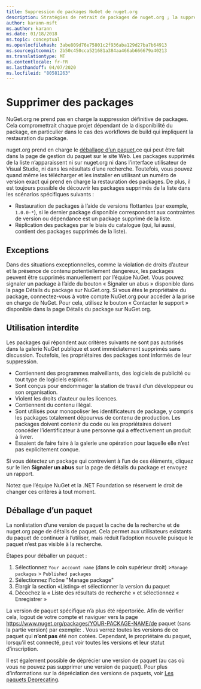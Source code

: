 ```yaml
---
title: Suppression de packages NuGet de nuget.org
description: Stratégies de retrait de packages de nuget.org ; la suppression définitive n’est pas prise en charge, sauf quand les packages ne respectent pas les autres stratégies.
author: karann-msft
ms.author: karann
ms.date: 01/18/2018
ms.topic: conceptual
ms.openlocfilehash: 3abe809d76e75801c2f936aba129d27ba7b64913
ms.sourcegitcommit: 2b50c450cca521681a384aa466ab666679a40213
ms.translationtype: MT
ms.contentlocale: fr-FR
ms.lasthandoff: 04/07/2020
ms.locfileid: "80581263"
---
```

# <a name="deleting-packages"></a>Supprimer des packages

NuGet.org ne prend pas en charge la suppression définitive de packages. Cela compromettrait chaque projet dépendant de la disponibilité du package, en particulier dans le cas des workflows de build qui impliquent la restauration du package.

nuget.org prend en charge le [déballage d’un paquet,](#unlisting-a-package)ce qui peut être fait dans la page de gestion du paquet sur le site Web. Les packages supprimés de la liste n’apparaissent ni sur nuget.org ni dans l’interface utilisateur de Visual Studio, ni dans les résultats d’une recherche. Toutefois, vous pouvez quand même les télécharger et les installer en utilisant un numéro de version exact qui prend en charge la restauration des packages. De plus, il est toujours possible de découvrir les packages supprimés de la liste dans les scénarios spécifiques suivants :

- Restauration de packages à l’aide de versions flottantes (par exemple, `1.0.0-*`), si le dernier package disponible correspondant aux contraintes de version ou dépendance est un package supprimé de la liste.
- Réplication des packages par le biais du catalogue (qui, lui aussi, contient des packages supprimés de la liste).

## <a name="exceptions"></a>Exceptions

Dans des situations exceptionnelles, comme la violation de droits d’auteur et la présence de contenu potentiellement dangereux, les packages peuvent être supprimés manuellement par l’équipe NuGet. Vous pouvez signaler un package à l’aide du bouton « Signaler un abus » disponible dans la page Détails du package sur NuGet.org. Si vous êtes le propriétaire du package, connectez-vous à votre compte NuGet.org pour accéder à la prise en charge de NuGet. Pour cela, utilisez le bouton « Contacter le support » disponible dans la page Détails du package sur NuGet.org.

## <a name="prohibited-use"></a>Utilisation interdite

Les packages qui répondent aux critères suivants ne sont pas autorisés dans la galerie NuGet publique et sont immédiatement supprimés sans discussion. Toutefois, les propriétaires des packages sont informés de leur suppression.

- Contiennent des programmes malveillants, des logiciels de publicité ou tout type de logiciels espions.
- Sont conçus pour endommager la station de travail d’un développeur ou son organisation.
- Violent les droits d’auteur ou les licences.
- Contiennent du contenu illégal.
- Sont utilisés pour monopoliser les identificateurs de package, y compris les packages totalement dépourvus de contenu de production. Les packages doivent contenir du code ou les propriétaires doivent concéder l’identificateur à une personne qui a effectivement un produit à livrer.
- Essaient de faire faire à la galerie une opération pour laquelle elle n’est pas explicitement conçue.

Si vous détectez un package qui contrevient à l’un de ces éléments, cliquez sur le lien **Signaler un abus** sur la page de détails du package et envoyez un rapport.

Notez que l’équipe NuGet et la .NET Foundation se réservent le droit de changer ces critères à tout moment.

## <a name="unlisting-a-package"></a>Déballage d’un paquet
La nonlistation d’une version de paquet la cache de la recherche et de nuget.org page de détails de paquet. Cela permet aux utilisateurs existants du paquet de continuer à l’utiliser, mais réduit l’adoption nouvelle puisque le paquet n’est pas visible à la recherche.

Étapes pour déballer un paquet :

1. Sélectionnez `Your account name` (dans le coin supérieur droit) >`Manage packages` > `Published packages`
1. Sélectionnez l’icône "Manage package"
1. Élargir la section «Listing» et sélectionner la version du paquet
1. Décochez la « Liste des résultats de recherche » et sélectionnez « Enregistrer »

La version de paquet spécifique n’a plus été répertoriée. Afin de vérifier cela, logout de votre compte et naviguer vers la page https://www.nuget.org/packages/YOUR-PACKAGE-NAME/de paquet (sans la partie version) par exemple: . Vous verrez toutes les versions de ce paquet qui **n’ont pas** été non cotées. Cependant, le propriétaire du paquet, lorsqu’il est connecté, peut voir toutes les versions et leur statut d’inscription.

Il est également possible de déprécier une version de paquet (au cas où vous ne pouvez pas supprimer une version de paquet). Pour plus d’informations sur la dépréciation des versions de paquets, voir [Les paquets Deprecating](../deprecate-packages.md).
